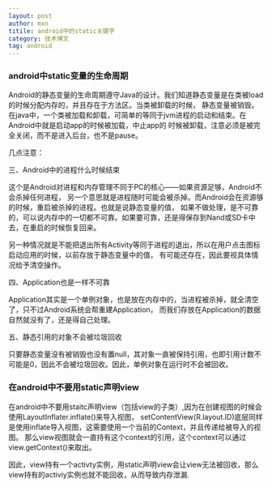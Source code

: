 ```yaml
---
layout: post
author: mxn
titile: android中的static关键字
category: 技术博文
tag: android
---
```



### android中static变量的生命周期

Android的静态变量的生命周期遵守Java的设计。我们知道静态变量是在类被load的时候分配内存的，并且存在于方法区。当类被卸载的时候，
静态变量被销毁。在java中，一个类被加载和卸载，可简单的等同于jvm进程的启动和结束。在Android中就是启动app的时候被加载，中止app的
时候被卸载，注意必须是被完全关闭，而不是进入后台，也不是pause。

几点注意：

三、Android中的进程什么时候结束

这个是Android对进程和内存管理不同于PC的核心——如果资源足够，Android不会杀掉任何进程，
另一个意思就是进程随时可能会被杀掉。而Android会在资源够的时候，重启被杀掉的进程。也就是说静态变量的值，
如果不做处理，是不可靠的，可以说内存中的一切都不可靠。如果要可靠，还是得保存到Nand或SD卡中去，在重启的时候恢复回来。

另一种情况就是不能把退出所有Activity等同于进程的退出，所以在用户点击图标启动应用的时候，以前存放于静态变量中的值，
有可能还存在，因此要视具体情况给予清空操作。

四、Application也是一样不可靠

Application其实是一个单例对象，也是放在内存中的，当进程被杀掉，就全清空了，只不过Android系统会帮重建Application，
而我们存放在Application的数据自然就没有了，还是得自己处理。

五、静态引用的对象不会被垃圾回收

只要静态变量没有被销毁也没有置null，其对象一直被保持引用，也即引用计数不可能是0，因此不会被垃圾回收。因此，单例对象在运行时不会被回收。





### 在android中不要用static声明view

在android中不要用staitc声明view（包括view的子类）,因为在创建视图的时候会使用LayoutInflater.inflate()来导入视图，
setContentView(R.layout.ID)底层同样是使用inflate导入视图，这需要使用一个当前的Context，并且传递给被导入的视图。
那么view视图就会一直持有这个context的引用，这个context可以通过view.getContext()来取出。

因此，view持有一个activty实例，用static声明view会让view无法被回收，那么view持有的activiy实例也就不能回收，从而导致内存泄漏.


